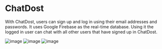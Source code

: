 # ChatDost

With ChatDost, users can sign up and log in using their email addresses and passwords. It uses Google Firebase as the real-time database. 
Using it the logged in user can chat with all other users that have signed up in ChatDost.

![image](https://user-images.githubusercontent.com/76277587/226109306-c4f4bef3-ff0b-4429-abfa-b93d2a1e4ba8.png)
![image](https://user-images.githubusercontent.com/76277587/226109389-c611547a-151e-41e3-a947-9c006935c859.png)
![image](https://user-images.githubusercontent.com/76277587/226109495-a75cd5a5-ccc3-46a8-b44c-19d1c3c1c35d.png)

